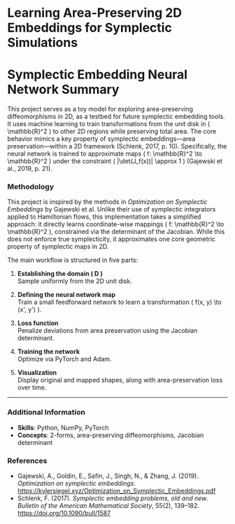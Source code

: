 # Learning Area-Preserving 2D Embeddings for Symplectic Simulations

# Symplectic Embedding Neural Network Summary

This project serves as a toy model for exploring area-preserving diffeomorphisms in 2D, as a testbed for future symplectic embedding tools. It uses machine learning to train transformations from the unit disk in \( \mathbb{R}^2 \) to other 2D regions while preserving total area. The core behavior mimics a key property of symplectic embeddings—area preservation—within a 2D framework (Schlenk, 2017, p. 10). Specifically, the neural network is trained to approximate maps \( f: \mathbb{R}^2 \to \mathbb{R}^2 \) under the constraint \( |\det(J_f(x))| \approx 1 \) (Gajewski et al., 2019, p. 21).


### Methodology
This project is inspired by the methods in *Optimization on Symplectic Embeddings* by Gajewski et al. Unlike their use of symplectic integrators applied to Hamiltonian flows, this implementation takes a simplified approach: it directly learns coordinate-wise mappings \( f: \mathbb{R}^2 \to \mathbb{R}^2 \), constrained via the determinant of the Jacobian. While this does not enforce true symplecticity, it approximates one core geometric property of symplectic maps in 2D.

The main workflow is structured in five parts:

1. **Establishing the domain \( D \)**  
   Sample uniformly from the 2D unit disk.

2. **Defining the neural network map**  
   Train a small feedforward network to learn a transformation \( f(x, y) \to (x', y') \).

3. **Loss function**  
   Penalize deviations from area preservation using the Jacobian determinant.

4. **Training the network**  
   Optimize via PyTorch and Adam.

5. **Visualization**  
   Display original and mapped shapes, along with area-preservation loss over time.

---

### Additional Information
- **Skills**: Python, NumPy, PyTorch  
- **Concepts**: 2-forms, area-preserving diffeomorphisms, Jacobian determinant

### References
- Gajewski, A., Goldin, E., Safin, J., Singh, N., & Zhang, J. (2019). *Optimization on symplectic embeddings*. https://kylersiegel.xyz/Optimization_on_Symplectic_Embeddings.pdf  
- Schlenk, F. (2017). *Symplectic embedding problems, old and new*. *Bulletin of the American Mathematical Society*, 55(2), 139–182. https://doi.org/10.1090/bull/1587
